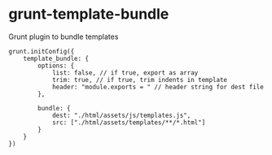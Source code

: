 
# grunt-template-bundle

Grunt plugin to bundle templates

```
grunt.initConfig({
	template_bundle: {
		options: {
			list: false, // if true, export as array
			trim: true, // if true, trim indents in template
			header: "module.exports = " // header string for dest file
		},

		bundle: {
			dest: "./html/assets/js/templates.js",
			src: ["./html/assets/templates/**/*.html"]
		}
	}
})
```

